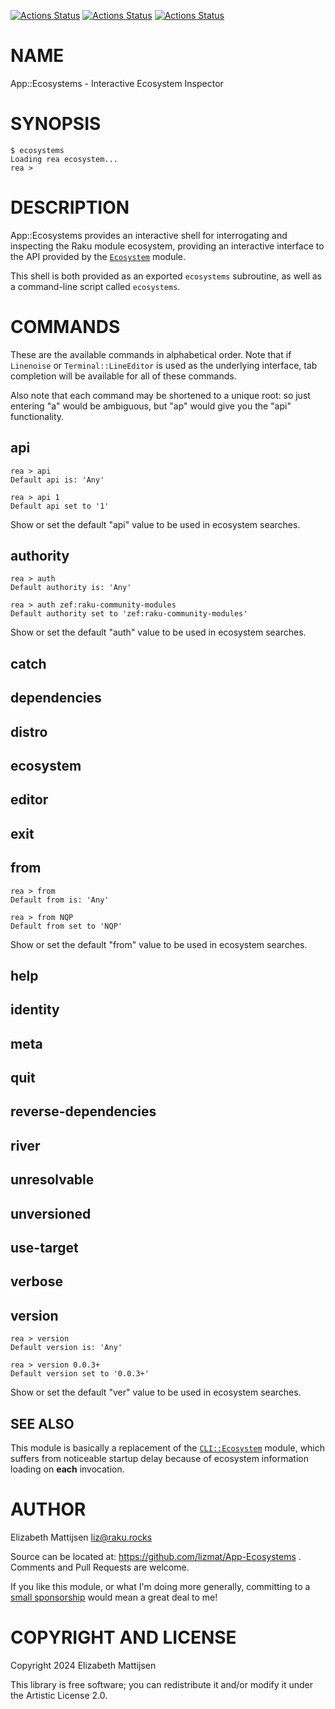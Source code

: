 [![Actions Status](https://github.com/lizmat/App-Ecosystems/actions/workflows/linux.yml/badge.svg)](https://github.com/lizmat/App-Ecosystems/actions) [![Actions Status](https://github.com/lizmat/App-Ecosystems/actions/workflows/macos.yml/badge.svg)](https://github.com/lizmat/App-Ecosystems/actions) [![Actions Status](https://github.com/lizmat/App-Ecosystems/actions/workflows/windows.yml/badge.svg)](https://github.com/lizmat/App-Ecosystems/actions)

NAME
====

App::Ecosystems - Interactive Ecosystem Inspector

SYNOPSIS
========

    $ ecosystems
    Loading rea ecosystem...
    rea >

DESCRIPTION
===========

App::Ecosystems provides an interactive shell for interrogating and inspecting the Raku module ecosystem, providing an interactive interface to the API provided by the [`Ecosystem`](https://raku.land/zef:lizmat/Ecosystem) module.

This shell is both provided as an exported `ecosystems` subroutine, as well as a command-line script called `ecosystems`.

COMMANDS
========

These are the available commands in alphabetical order. Note that if `Linenoise` or `Terminal::LineEditor` is used as the underlying interface, tab completion will be available for all of these commands.

Also note that each command may be shortened to a unique root: so just entering "a" would be ambiguous, but "ap" would give you the "api" functionality.

api
---

    rea > api
    Default api is: 'Any'

    rea > api 1
    Default api set to '1'

Show or set the default "api" value to be used in ecosystem searches.

authority
---------

    rea > auth
    Default authority is: 'Any'

    rea > auth zef:raku-community-modules
    Default authority set to 'zef:raku-community-modules'

Show or set the default "auth" value to be used in ecosystem searches.

catch
-----

dependencies
------------

distro
------

ecosystem
---------

editor
------

exit
----

from
----

    rea > from
    Default from is: 'Any'

    rea > from NQP
    Default from set to 'NQP'

Show or set the default "from" value to be used in ecosystem searches.

help
----

identity
--------

meta
----

quit
----

reverse-dependencies
--------------------

river
-----

unresolvable
------------

unversioned
-----------

use-target
----------

verbose
-------

version
-------

    rea > version
    Default version is: 'Any'

    rea > version 0.0.3+
    Default version set to '0.0.3+'

Show or set the default "ver" value to be used in ecosystem searches.

SEE ALSO
--------

This module is basically a replacement of the [`CLI::Ecosystem`](https://raku.land/zef:lizmat/CLI::Ecosystem) module, which suffers from noticeable startup delay because of ecosystem information loading on **each** invocation.

AUTHOR
======

Elizabeth Mattijsen <liz@raku.rocks>

Source can be located at: https://github.com/lizmat/App-Ecosystems . Comments and Pull Requests are welcome.

If you like this module, or what I'm doing more generally, committing to a [small sponsorship](https://github.com/sponsors/lizmat/) would mean a great deal to me!

COPYRIGHT AND LICENSE
=====================

Copyright 2024 Elizabeth Mattijsen

This library is free software; you can redistribute it and/or modify it under the Artistic License 2.0.

